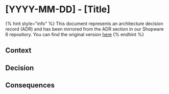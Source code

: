 # [YYYY-MM-DD] - [Title]

{% hint style="info" %}
This document represents an architecture decision record (ADR) and has been mirrored from the ADR section in our Shopware 6 repository.
You can find the original version [here](https://github.com/shopware/platform/blob/trunk/adr/YYYY-MM-DD-template)
{% endhint %}

## Context

## Decision

## Consequences
